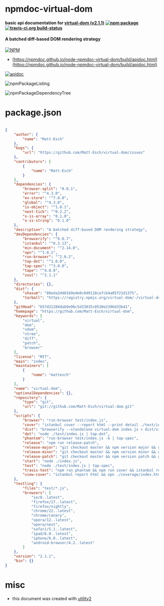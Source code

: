 # npmdoc-virtual-dom

#### basic api documentation for  [virtual-dom (v2.1.1)](https://github.com/Matt-Esch/virtual-dom)  [![npm package](https://img.shields.io/npm/v/npmdoc-virtual-dom.svg?style=flat-square)](https://www.npmjs.org/package/npmdoc-virtual-dom) [![travis-ci.org build-status](https://api.travis-ci.org/npmdoc/node-npmdoc-virtual-dom.svg)](https://travis-ci.org/npmdoc/node-npmdoc-virtual-dom)

#### A batched diff-based DOM rendering strategy

[![NPM](https://nodei.co/npm/virtual-dom.png?downloads=true&downloadRank=true&stars=true)](https://www.npmjs.com/package/virtual-dom)

- [https://npmdoc.github.io/node-npmdoc-virtual-dom/build/apidoc.html](https://npmdoc.github.io/node-npmdoc-virtual-dom/build/apidoc.html)

[![apidoc](https://npmdoc.github.io/node-npmdoc-virtual-dom/build/screenCapture.buildCi.browser.%252Ftmp%252Fbuild%252Fapidoc.html.png)](https://npmdoc.github.io/node-npmdoc-virtual-dom/build/apidoc.html)

![npmPackageListing](https://npmdoc.github.io/node-npmdoc-virtual-dom/build/screenCapture.npmPackageListing.svg)

![npmPackageDependencyTree](https://npmdoc.github.io/node-npmdoc-virtual-dom/build/screenCapture.npmPackageDependencyTree.svg)



# package.json

```json

{
    "author": {
        "name": "Matt-Esch"
    },
    "bugs": {
        "url": "https://github.com/Matt-Esch/virtual-dom/issues"
    },
    "contributors": [
        {
            "name": "Matt-Esch"
        }
    ],
    "dependencies": {
        "browser-split": "0.0.1",
        "error": "^4.3.0",
        "ev-store": "^7.0.0",
        "global": "^4.3.0",
        "is-object": "^1.0.1",
        "next-tick": "^0.2.2",
        "x-is-array": "0.1.0",
        "x-is-string": "0.1.0"
    },
    "description": "A batched diff-based DOM rendering strategy",
    "devDependencies": {
        "browserify": "^9.0.7",
        "istanbul": "^0.3.13",
        "min-document": "^2.14.0",
        "opn": "^1.0.1",
        "run-browser": "^2.0.2",
        "tap-dot": "^1.0.0",
        "tap-spec": "^3.0.0",
        "tape": "^4.0.0",
        "zuul": "^2.1.1"
    },
    "directories": {},
    "dist": {
        "shasum": "80eda2d481b9ede0c049118cefcb4a05f21d1375",
        "tarball": "https://registry.npmjs.org/virtual-dom/-/virtual-dom-2.1.1.tgz"
    },
    "gitHead": "b57d21284dab9e96c5d33035c0530e2396d33b41",
    "homepage": "https://github.com/Matt-Esch/virtual-dom",
    "keywords": [
        "virtual",
        "dom",
        "vdom",
        "vtree",
        "diff",
        "patch",
        "browser"
    ],
    "license": "MIT",
    "main": "index",
    "maintainers": [
        {
            "name": "mattesch"
        }
    ],
    "name": "virtual-dom",
    "optionalDependencies": {},
    "repository": {
        "type": "git",
        "url": "git://github.com/Matt-Esch/virtual-dom.git"
    },
    "scripts": {
        "browser": "run-browser test/index.js",
        "cover": "istanbul cover --report html --print detail ./test/index.js",
        "dist": "browserify --standalone virtual-dom index.js > dist/virtual-dom.js",
        "dot": "node ./test/index.js | tap-dot",
        "phantom": "run-browser test/index.js -b | tap-spec",
        "release": "npm run release-patch",
        "release-major": "git checkout master && npm version major && git push origin master --tags && npm publish",
        "release-minor": "git checkout master && npm version minor && git push origin master --tags && npm publish",
        "release-patch": "git checkout master && npm version patch && git push origin master --tags && npm publish",
        "start": "node ./index.js",
        "test": "node ./test/index.js | tap-spec",
        "travis-test": "npm run phantom && npm run cover && istanbul report lcov && ((cat coverage/lcov.info | coveralls) || exit 0)",
        "view-cover": "istanbul report html && opn ./coverage/index.html"
    },
    "testling": {
        "files": "test/*.js",
        "browsers": [
            "ie/8..latest",
            "firefox/17..latest",
            "firefox/nightly",
            "chrome/22..latest",
            "chrome/canary",
            "opera/12..latest",
            "opera/next",
            "safari/5.1..latest",
            "ipad/6.0..latest",
            "iphone/6.0..latest",
            "android-browser/4.2..latest"
        ]
    },
    "version": "2.1.1",
    "bin": {}
}
```



# misc
- this document was created with [utility2](https://github.com/kaizhu256/node-utility2)
